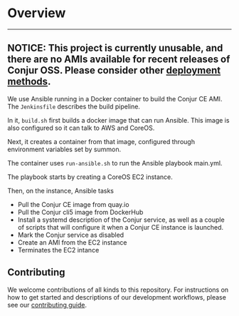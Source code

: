 # Overview
----
**NOTICE**: This project is currently unusable, and there are no AMIs available for recent
releases of Conjur OSS. Please consider other [deployment methods](https://docs.conjur.org/Latest/en/Content/OSS/Installation/Install_methods.htm).
----

We use Ansible running in a Docker container to build the Conjur CE AMI. The `Jenkinsfile` describes the build pipeline.

In it, `build.sh` first builds a docker image that can run Ansible. This image is also configured so it can talk to AWS and CoreOS.

Next, it creates a container from that image, configured through environment variables set by summon.

The container uses `run-ansible.sh` to run the Ansible playbook main.yml.

The playbook starts by creating a CoreOS EC2 instance.

Then, on the instance, Ansible tasks

* Pull the Conjur CE image from quay.io
* Pull the Conjur cli5 image from DockerHub
* Install a systemd description of the Conjur service, as well as a couple of scripts that will configure it when a Conjur CE instance is launched.
* Mark the Conjur service as disabled
* Create an AMI from the EC2 instance
* Terminates the EC2 intance

## Contributing

We welcome contributions of all kinds to this repository. For instructions on how to get started and descriptions of our development workflows, please see our [contributing
guide][contrib].

[contrib]: https://github.com/cyberark/conjur-aws/blob/master/CONTRIBUTING.md
